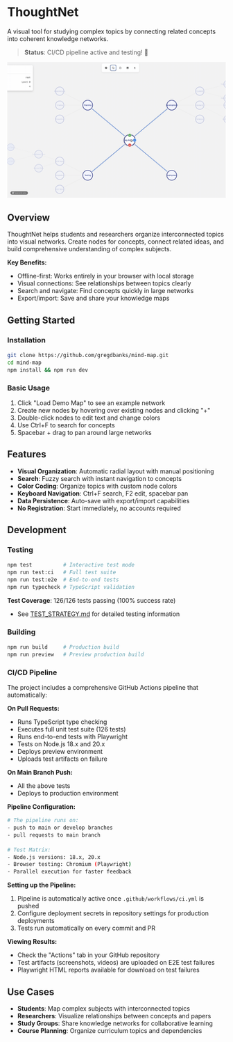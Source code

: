# ThoughtNet

A visual tool for studying complex topics by connecting related concepts into coherent knowledge networks.

> **Status**: CI/CD pipeline active and testing! 🚀

![ThoughtNet Demo](demo.gif)

## Overview

ThoughtNet helps students and researchers organize interconnected topics into visual networks. Create nodes for concepts, connect related ideas, and build comprehensive understanding of complex subjects.

**Key Benefits:**
- Offline-first: Works entirely in your browser with local storage
- Visual connections: See relationships between topics clearly  
- Search and navigate: Find concepts quickly in large networks
- Export/import: Save and share your knowledge maps

## Getting Started

### Installation
```bash
git clone https://github.com/gregdbanks/mind-map.git
cd mind-map
npm install && npm run dev
```

### Basic Usage
1. Click "Load Demo Map" to see an example network
2. Create new nodes by hovering over existing nodes and clicking "+"
3. Double-click nodes to edit text and change colors
4. Use Ctrl+F to search for concepts
5. Spacebar + drag to pan around large networks

## Features

- **Visual Organization**: Automatic radial layout with manual positioning
- **Search**: Fuzzy search with instant navigation to concepts
- **Color Coding**: Organize topics with custom node colors
- **Keyboard Navigation**: Ctrl+F search, F2 edit, spacebar pan
- **Data Persistence**: Auto-save with export/import capabilities
- **No Registration**: Start immediately, no accounts required

## Development

### Testing
```bash
npm test          # Interactive test mode
npm run test:ci   # Full test suite
npm run test:e2e  # End-to-end tests
npm run typecheck # TypeScript validation
```

**Test Coverage**: 126/126 tests passing (100% success rate)
- See [TEST_STRATEGY.md](TEST_STRATEGY.md) for detailed testing information

### Building
```bash
npm run build     # Production build
npm run preview   # Preview production build
```

### CI/CD Pipeline

The project includes a comprehensive GitHub Actions pipeline that automatically:

**On Pull Requests:**
- Runs TypeScript type checking
- Executes full unit test suite (126 tests)
- Runs end-to-end tests with Playwright
- Tests on Node.js 18.x and 20.x
- Deploys preview environment
- Uploads test artifacts on failure

**On Main Branch Push:**
- All the above tests
- Deploys to production environment

**Pipeline Configuration:**
```bash
# The pipeline runs on:
- push to main or develop branches
- pull requests to main branch

# Test Matrix:
- Node.js versions: 18.x, 20.x
- Browser testing: Chromium (Playwright)
- Parallel execution for faster feedback
```

**Setting up the Pipeline:**
1. Pipeline is automatically active once `.github/workflows/ci.yml` is pushed
2. Configure deployment secrets in repository settings for production deployments
3. Tests run automatically on every commit and PR

**Viewing Results:**
- Check the "Actions" tab in your GitHub repository
- Test artifacts (screenshots, videos) are uploaded on E2E test failures
- Playwright HTML reports available for download on test failures

## Use Cases

- **Students**: Map complex subjects with interconnected topics
- **Researchers**: Visualize relationships between concepts and papers
- **Study Groups**: Share knowledge networks for collaborative learning
- **Course Planning**: Organize curriculum topics and dependencies